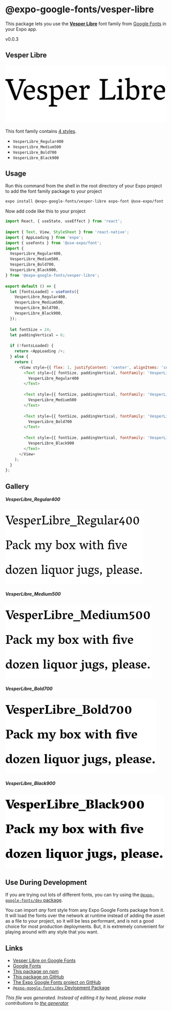 # @expo-google-fonts/vesper-libre

This package lets you use the [**Vesper Libre**](https://fonts.google.com/specimen/Vesper+Libre) font family from [Google Fonts](https://fonts.google.com/) in your Expo app.

v0.0.3

## Vesper Libre

![Vesper Libre](./font-family.png)

This font family contains [4 styles](#gallery).

- `VesperLibre_Regular400`
- `VesperLibre_Medium500`
- `VesperLibre_Bold700`
- `VesperLibre_Black900`

## Usage

Run this command from the shell in the root directory of your Expo project to add the font family package to your project
```sh
expo install @expo-google-fonts/vesper-libre expo-font @use-expo/font
```

Now add code like this to your project
```js
import React, { useState, useEffect } from 'react';

import { Text, View, StyleSheet } from 'react-native';
import { AppLoading } from 'expo';
import { useFonts } from '@use-expo/font';
import {
  VesperLibre_Regular400,
  VesperLibre_Medium500,
  VesperLibre_Bold700,
  VesperLibre_Black900,
} from '@expo-google-fonts/vesper-libre';

export default () => {
  let [fontsLoaded] = useFonts({
    VesperLibre_Regular400,
    VesperLibre_Medium500,
    VesperLibre_Bold700,
    VesperLibre_Black900,
  });

  let fontSize = 24;
  let paddingVertical = 6;

  if (!fontsLoaded) {
    return <AppLoading />;
  } else {
    return (
      <View style={{ flex: 1, justifyContent: 'center', alignItems: 'center' }}>
        <Text style={{ fontSize, paddingVertical, fontFamily: 'VesperLibre_Regular400' }}>
          VesperLibre_Regular400
        </Text>

        <Text style={{ fontSize, paddingVertical, fontFamily: 'VesperLibre_Medium500' }}>
          VesperLibre_Medium500
        </Text>

        <Text style={{ fontSize, paddingVertical, fontFamily: 'VesperLibre_Bold700' }}>
          VesperLibre_Bold700
        </Text>

        <Text style={{ fontSize, paddingVertical, fontFamily: 'VesperLibre_Black900' }}>
          VesperLibre_Black900
        </Text>
      </View>
    );
  }
};

```

## Gallery

##### VesperLibre_Regular400
![VesperLibre_Regular400](./23ebf9650e07e0d9fc46ae2eba26ac2ec4ce96fb1c5dfe8d1e68697caa450075.ttf.png)

##### VesperLibre_Medium500
![VesperLibre_Medium500](./0d1943717826e25f00193643ca5cef6a8e84d9949f43eea2e7fcbbcf7eac6472.ttf.png)

##### VesperLibre_Bold700
![VesperLibre_Bold700](./c45aa4f922411d07c89ae4f96d05177e84e280aecdda0fdee999b1a617b4c1ce.ttf.png)

##### VesperLibre_Black900
![VesperLibre_Black900](./0f6179f3446d68f20aa486aed461cc68f86028fd02217a13559a2bf5c3e60702.ttf.png)


## Use During Development

If you are trying out lots of different fonts, you can try using the [`@expo-google-fonts/dev` package](https://www.npmjs.com/package/@expo-google-fonts/dev).

You can import *any* font style from any Expo Google Fonts package from it. It will load the fonts
over the network at runtime instead of adding the asset as a file to your project, so it will be 
less performant, and is not a good choice for most production deployments. But, it is extremely convenient
for playing around with any style that you want.

## Links

- [Vesper Libre on Google Fonts](https://fonts.google.com/specimen/Vesper+Libre)
- [Google Fonts](https://fonts.google.com/)
- [This package on npm](https://www.npmjs.com/package/@expo-google-fonts/vesper-libre)
- [This package on GitHub](https://github.com/expo/google-fonts/tree/master/font-packages/vesper-libre)
- [The Expo Google Fonts project on GitHub](https://github.com/expo/google-fonts)
- [`@expo-google-fonts/dev` Devlopment Package](https://github.com/expo/google-fonts/tree/master/font-packages/dev)


*This file was generated. Instead of editing it by head, please make contributions to [the generator](https://github.com/expo/google-fonts/tree/master/packages/generator)*
